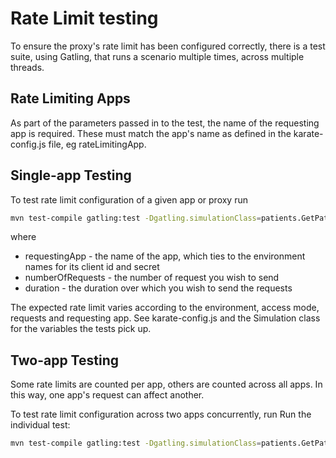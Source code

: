 # Rate Limit testing

To ensure the proxy's rate limit has been configured correctly, there is a test suite, using Gatling, that runs a scenario multiple times, across multiple threads.

## Rate Limiting Apps

As part of the parameters passed in to the test, the name of the requesting app is required. These must match the app's name as defined in the karate-config.js file, eg rateLimitingApp.

## Single-app Testing

To test rate limit configuration of a given app or proxy run
```bash
mvn test-compile gatling:test -Dgatling.simulationClass=patients.GetPatientRateLimitSimulation -DrequestingApp=rateLimitingApp -DnumberOfRequests=41 -Dduration=60
```
where
* requestingApp - the name of the app, which ties to the environment names for its client id and secret
* numberOfRequests - the number of request you wish to send
* duration - the duration over which you wish to send the requests

The expected rate limit varies according to the environment, access mode, requests and requesting app. See karate-config.js  and the Simulation class for the variables the tests pick up.


## Two-app Testing

Some rate limits are counted per app, others are counted across all apps. In this way, one app's request can affect another.

To test rate limit configuration across two apps concurrently, run
Run the individual test:
```bash
mvn test-compile gatling:test -Dgatling.simulationClass=patients.GetPatientByTwoAppsSimulation -DrateLimitAppRequests=300 -DproxyRateLimitAppRequests=20 -Dduration=60
```
